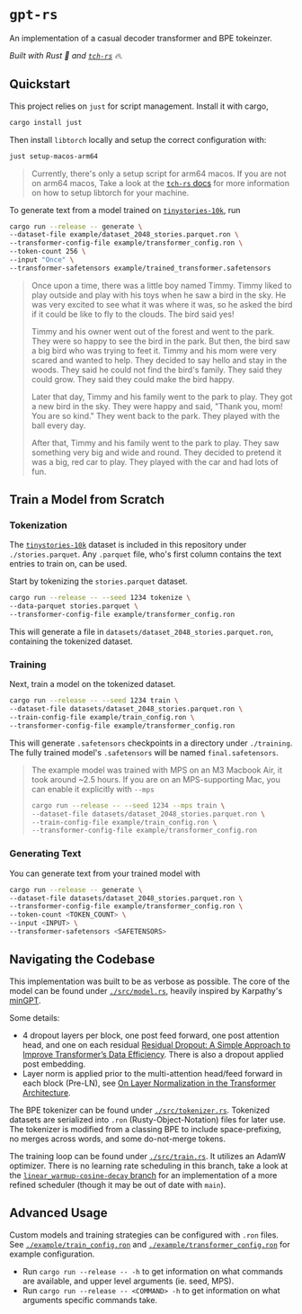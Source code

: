 # `gpt-rs`
An implementation of a casual decoder transformer and BPE tokeinzer.

*Built with Rust 🦀 and [`tch-rs`](https://github.com/LaurentMazare/tch-rs) 🔥.*

## Quickstart
This project relies on `just` for script management. Install it with cargo,

```sh
cargo install just
```

Then install `libtorch` locally and setup the correct configuration with:
```sh
just setup-macos-arm64
```

> Currently, there's only a setup script for arm64 macos. If you are not on arm64 macos, Take a look at the [`tch-rs` docs](https://github.com/LaurentMazare/tch-rs) for more information on how to setup libtorch for your machine.

To generate text from a model trained on [`tinystories-10k`](https://huggingface.co/datasets/flpelerin/tinystories-10k), run

```sh
cargo run --release -- generate \
--dataset-file example/dataset_2048_stories.parquet.ron \
--transformer-config-file example/transformer_config.ron \
--token-count 256 \
--input "Once" \
--transformer-safetensors example/trained_transformer.safetensors
```

> Once upon a time, there was a little boy named Timmy. Timmy liked to play outside and play with his toys when he saw a bird in the sky. He was very excited to see what it was where it was, so he asked the bird if it could be like to fly to the clouds. The bird said yes! 
>
> Timmy and his owner went out of the forest and went to the park. They were so happy to see the bird in the park. But then, the bird saw a big bird who was trying to feet it. Timmy and his mom were very scared and wanted to help. They decided to say hello and stay in the woods. They said he could not find the bird's family. They said they could grow. They said they could make the bird happy.
> 
> Later that day, Timmy and his family went to the park to play. They got a new bird in the sky. They were happy and said, "Thank you, mom! You are so kind." They went back to the park. They played with the ball every day.
> 
> After that, Timmy and his family went to the park to play. They saw something very big and wide and round. They decided to pretend it was a big, red car to play. They played with the car and had lots of fun.

## Train a Model from Scratch
### Tokenization
The [`tinystories-10k`](https://huggingface.co/datasets/flpelerin/tinystories-10k) dataset is included in this repository under `./stories.parquet`. Any `.parquet` file, who's first column contains the text entries to train on, can be used.

Start by tokenizing the `stories.parquet` dataset. 
```sh
cargo run --release -- --seed 1234 tokenize \
--data-parquet stories.parquet \
--transformer-config-file example/transformer_config.ron
```
This will generate a file in `datasets/dataset_2048_stories.parquet.ron`, containing the tokenized dataset.

### Training
Next, train a model on the tokenized dataset.
```sh
cargo run --release -- --seed 1234 train \
--dataset-file datasets/dataset_2048_stories.parquet.ron \
--train-config-file example/train_config.ron \
--transformer-config-file example/transformer_config.ron
```
This will generate `.safetensors` checkpoints in a directory under `./training`. The fully trained model's `.safetensors` will be named `final.safetensors`.

> The example model was trained with MPS on an M3 Macbook Air, it took around ~2.5 hours.
> If you are on an MPS-supporting Mac, you can enable it explicitly with `--mps`
>
> ```sh
> cargo run --release -- --seed 1234 --mps train \
> --dataset-file datasets/dataset_2048_stories.parquet.ron \
> --train-config-file example/train_config.ron \
> --transformer-config-file example/transformer_config.ron
> ```

### Generating Text
You can generate text from your trained model with
```sh
cargo run --release -- generate \
--dataset-file datasets/dataset_2048_stories.parquet.ron \
--transformer-config-file example/transformer_config.ron \
--token-count <TOKEN_COUNT> \
--input <INPUT> \
--transformer-safetensors <SAFETENSORS>
```

## Navigating the Codebase
This implementation was built to be as verbose as possible. The core of the model can be found under [`./src/model.rs`](./src/model.rs), heavily inspired by Karpathy's [minGPT](https://github.com/karpathy/minGPT).

Some details:
- 4 dropout layers per block, one post feed forward, one post attention head, and one on each residual [Residual Dropout: A Simple Approach to Improve Transformer’s Data Efficiency](https://aclanthology.org/2024.sigul-1.35.pdf). There is also a dropout applied post embedding.
- Layer norm is applied prior to the multi-attention head/feed forward in each block (Pre-LN), see [On Layer Normalization in the Transformer Architecture](https://arxiv.org/pdf/2002.04745).

The BPE tokenizer can be found under [`./src/tokenizer.rs`](./src/tokeinzer.rs). Tokenized datasets are serialized into `.ron` (Rusty-Object-Notation) files for later use. The tokenizer is modified from a classing BPE to include space-prefixing, no merges across words, and some do-not-merge tokens.

The training loop can be found under [`./src/train.rs`](./src/train.rs). It utilizes an AdamW optimizer. There is no learning rate scheduling in this branch, take a look at the [`linear_warmup-cosine-decay` branch](https://github.com/liam-ilan/gpt-rs/tree/linear-warmup-cosine-decay) for an implementation of a more refined scheduler (though it may be out of date with `main`).

## Advanced Usage
Custom models and training strategies can be configured with `.ron` files. See [`./example/train_config.ron`](./example/train_config.ron) and [`./example/transformer_config.ron`](./example/transformer_config.ron) for example configuration.

- Run `cargo run --release -- -h` to get information on what commands are available, and upper level arguments (ie. seed, MPS). 
- Run `cargo run --release -- <COMMAND> -h` to get information on what arguments specific commands take.